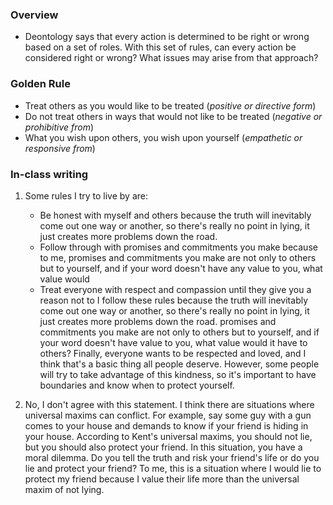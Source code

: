 ### Overview
- Deontology says that every action is determined to be right or wrong based on a set of roles. With this set of rules, can every action be considered right or wrong? What issues may arise from that approach?

### Golden Rule
- Treat others as you would like to be treated (*positive or directive form*)
- Do not treat others in ways that would not like to be treated (*negative or prohibitive from*)
- What you wish upon others, you wish upon yourself (*empathetic or responsive from*)
### In-class writing 
1. Some rules I try to live by are:
	- Be honest with myself and others because the truth will inevitably come out one way or another, so there's really no point in lying, it just creates more problems down the road.
	- Follow through with promises and commitments you make because to me, promises and commitments you make are not only to others but to yourself, and if your word doesn't have any value to you, what value would
	- Treat everyone with respect and compassion until they give you a reason not to
	I follow these rules because the truth will inevitably come out one way or another, so there's really no point in lying, it just creates more problems down the road. promises and commitments you make are not only to others but to yourself, and if your word doesn't have value to you, what value would it have to others? Finally, everyone wants to be respected and loved, and I think that's a basic thing all people deserve. However, some people will try to take advantage of this kindness, so it's important to have boundaries and know when to protect yourself.

2. No, I don't agree with this statement. I think there are situations where universal maxims can conflict. For example, say some guy with a gun comes to your house and demands to know if  your friend is hiding in your house. According to Kent's universal maxims, you should not lie, but you should also protect your friend. In this situation, you have a moral dilemma. Do you tell the truth and risk your friend's life or do you lie and protect your friend? To me, this is a situation where I would lie to protect my friend because I value their life more than the universal maxim of not lying.

